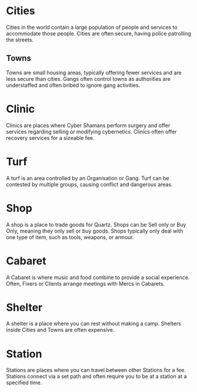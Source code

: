 
# Cities

Cities in the world contain a large population of people and services to accommodate those people.
Cities are often secure, having police patrolling the streets.

## Towns

Towns are small housing areas, typically offering fewer services and are less secure than cities.
Gangs often control towns as authorities are understaffed and often bribed to ignore gang activities.

# Clinic

Clinics are places where Cyber Shamans perform surgery and offer services regarding selling or modifying cybernetics.
Clinics often offer recovery services for a sizeable fee.

# Turf 

A turf is an area controlled by an Organisation or Gang.
Turf can be contested by multiple groups, causing conflict and dangerous areas.

# Shop

A shop is a place to trade goods for Quartz.
Shops can be Sell only or Buy Only, meaning they only sell or buy goods.
Shops typically only deal with one type of item, such as tools, weapons, or armour.

# Cabaret

A Cabaret is where music and food combine to provide a social experience.
Often, Fixers or Clients arrange meetings with Mercs in Cabarets.

# Shelter

A shelter is a place where you can rest without making a camp.
Shelters inside Cities and Towns are often expensive. 

# Station

Stations are places where you can travel between other Stations for a fee.
Stations connect via a set path and often require you to be at a station at a specified time.
